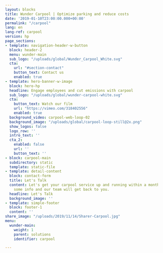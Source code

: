 ```yaml
---
layout: blocks
title: Wunder Carpool | Optimize parking and reduce costs
date: '2019-01-10T23:00:00.000+00:00'
permalink: "/carpool"
lang: en
lang-ref: carpool
version: hp
page_sections:
- template: navigation-header-w-button
  block: header-2
  menu: wunder-main
  sub_logo: "/uploads/global/Wunder_Carpool_White.svg"
  cta:
    url: "#section-contact"
    button_text: Contact us
    enabled: true
- template: hero-banner-w-image
  block: hero-hp
  headline: Engage employees and cut emissions with carpool
  sub_logo: "/uploads/global/wunder-carpool-white.svg"
  cta:
    button_text: Watch our film
    url: "https://vimeo.com/318402556"
    enabled: true
  background_video: carpool-web-loop-02
  background_image: "/uploads/global/carpool-loop-still@2x.png"
  show_logos: false
  logo_row: ''
  intro_text: ''
  cta_2:
    enabled: false
    url: ''
    button_text: ''
- block: carpool-main
  subdirectory: static
  template: static-file
- template: detail-content
  block: contact-form
  title: Let's Talk
  content: Let's get your carpool service up and running within a month. Let us know
    some info and our team will get back to you.
  headline: Let's Talk
  background_image: ''
- template: simple-footer
  block: footer-1
  content: ''
share_image: "/uploads/2019/11/14/Sharer-Carpool.jpg"
menu:
  wunder-main:
    weight: 1
    parent: solutions
    identifier: carpool

---
```

